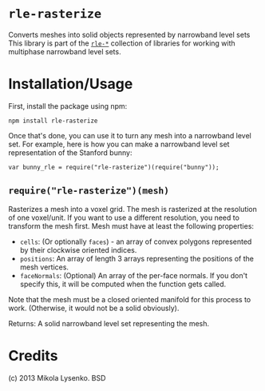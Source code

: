 `rle-rasterize`
==============
Converts meshes into solid objects represented by narrowband level sets  This library is part of the [`rle-*`](https://github.com/mikolalysenko/rle-csg) collection of libraries for working with multiphase narrowband level sets.

Installation/Usage
==================
First, install the package using npm:

    npm install rle-rasterize
    
Once that's done, you can use it to turn any mesh into a narrowband level set.  For example, here is how you can make a narrowband level set representation of the Stanford bunny:

    var bunny_rle = require("rle-rasterize")(require("bunny"));

`require("rle-rasterize")(mesh)`
--------------------------------
Rasterizes a mesh into a voxel grid.  The mesh is rasterized at the resolution of one voxel/unit.  If you want to use a different resolution, you need to transform the mesh first.  Mesh must have at least the following properties:

* `cells`: (Or optionally `faces`) - an array of convex polygons represented by their clockwise oriented indices.
* `positions`: An array of length 3 arrays representing the positions of the mesh vertices.
* `faceNormals`: (Optional) An array of the per-face normals.  If you don't specify this, it will be computed when the function gets called.

Note that the mesh must be a closed oriented manifold for this process to work.  (Otherwise, it would not be a solid obviously).

Returns:  A solid narrowband level set representing the mesh.

Credits
=======
(c) 2013 Mikola Lysenko. BSD
